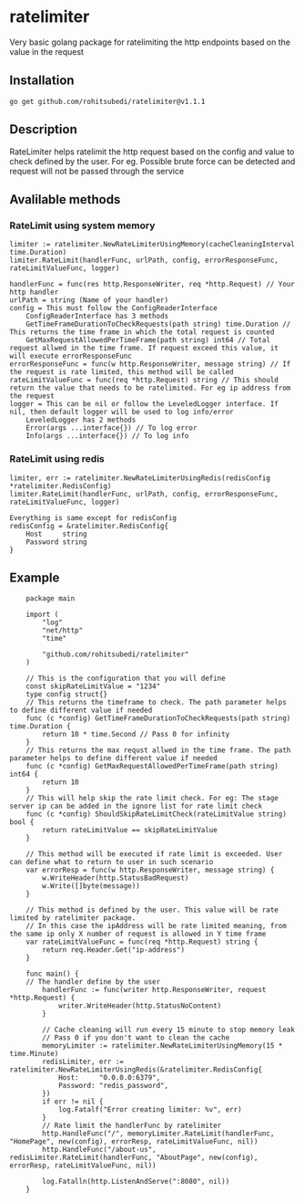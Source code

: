 # ratelimiter

Very basic golang package for ratelimiting the http endpoints based on the value in the request

## Installation
    go get github.com/rohitsubedi/ratelimiter@v1.1.1

## Description
RateLimiter helps ratelimit the http request based on the config and value to check defined by the user.
For eg. Possible brute force can be detected and request will not be passed through the service

## Avalilable methods
### RateLimit using system memory
    limiter := ratelimiter.NewRateLimiterUsingMemory(cacheCleaningInterval time.Duration)
    limiter.RateLimit(handlerFunc, urlPath, config, errorResponseFunc, rateLimitValueFunc, logger)
    
    handlerFunc = func(res http.ResponseWriter, req *http.Request) // Your http handler
    urlPath = string (Name of your handler)
    config = This must follow the ConfigReaderInterface
        ConfigReaderInterface has 3 methods
        GetTimeFrameDurationToCheckRequests(path string) time.Duration // This returns the time frame in which the total request is counted
        GetMaxRequestAllowedPerTimeFrame(path string) int64 // Total request allwed in the time frame. If request exceed this value, it will execute errorResponseFunc
    errorResponseFunc = func(w http.ResponseWriter, message string) // If the request is rate limited, this method will be called
    rateLimitValueFunc = func(req *http.Request) string // This should return the value that needs to be ratelimited. For eg ip address from the request
    logger = This can be nil or follow the LeveledLogger interface. If nil, then default logger will be used to log info/error
        LeveledLogger has 2 methods
        Error(args ...interface{}) // To log error
        Info(args ...interface{}) // To log info
### RateLimit using redis
    limiter, err := ratelimiter.NewRateLimiterUsingRedis(redisConfig *ratelimiter.RedisConfig)
    limiter.RateLimit(handlerFunc, urlPath, config, errorResponseFunc, rateLimitValueFunc, logger)
    
    Everything is same except for redisConfig
    redisConfig = &ratelimiter.RedisConfig{
        Host     string
	    Password string
    }

## Example
```golang
    package main

    import (
        "log"
        "net/http"
        "time"
    
        "github.com/rohitsubedi/ratelimiter"
    )
    
    // This is the configuration that you will define
    const skipRateLimitValue = "1234"
    type config struct{}
    // This returns the timeframe to check. The path parameter helps to define different value if needed
    func (c *config) GetTimeFrameDurationToCheckRequests(path string) time.Duration {
        return 10 * time.Second // Pass 0 for infinity
    }
    // This returns the max requst allwed in the time frame. The path parameter helps to define different value if needed
    func (c *config) GetMaxRequestAllowedPerTimeFrame(path string) int64 {
        return 10
    }
    // This will help skip the rate limit check. For eg: The stage server ip can be added in the ignore list for rate limit check
    func (c *config) ShouldSkipRateLimitCheck(rateLimitValue string) bool {
        return rateLimitValue == skipRateLimitValue
    }
    
    // This method will be executed if rate limit is exceeded. User can define what to return to user in such scenario
    var errorResp = func(w http.ResponseWriter, message string) {
        w.WriteHeader(http.StatusBadRequest)
        w.Write([]byte(message))
    }
    
    // This method is defined by the user. This value will be rate limited by ratelimiter package.
    // In this case the ipAddress will be rate limited meaning, from the same ip only X number of request is allowed in Y time frame
    var rateLimitValueFunc = func(req *http.Request) string {
        return req.Header.Get("ip-address")
    }
    
    func main() { 
	// The handler define by the user
        handlerFunc := func(writer http.ResponseWriter, request *http.Request) {
            writer.WriteHeader(http.StatusNoContent)
        }
    
        // Cache cleaning will run every 15 minute to stop memory leak
        // Pass 0 if you don't want to clean the cache
        memoryLimiter := ratelimiter.NewRateLimiterUsingMemory(15 * time.Minute)
        redisLimiter, err := ratelimiter.NewRateLimiterUsingRedis(&ratelimiter.RedisConfig{
            Host:     "0.0.0.0:6379",
            Password: "redis_password",
        })
        if err != nil {
            log.Fatalf("Error creating limiter: %v", err)
        }
        // Rate limit the handlerFunc by ratelimiter
        http.HandleFunc("/", memoryLimiter.RateLimit(handlerFunc, "HomePage", new(config), errorResp, rateLimitValueFunc, nil))
        http.HandleFunc("/about-us", redisLimiter.RateLimit(handlerFunc, "AboutPage", new(config), errorResp, rateLimitValueFunc, nil))
    
        log.Fatalln(http.ListenAndServe(":8080", nil))
    }
```

